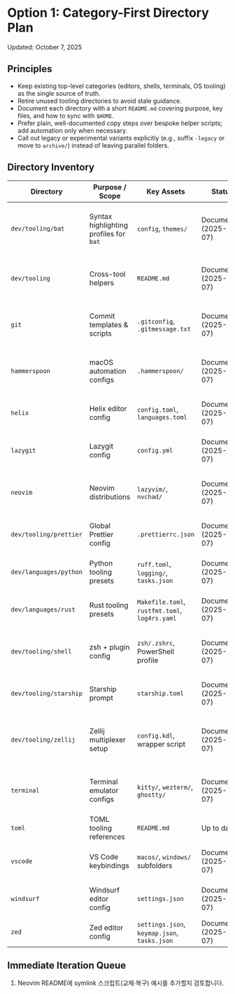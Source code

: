 # Option 1: Category-First Directory Plan

Updated: October 7, 2025

## Principles

- Keep existing top-level categories (editors, shells, terminals, OS tooling) as the single source of truth.
- Retire unused tooling directories to avoid stale guidance.
- Document each directory with a short `README.md` covering purpose, key files, and how to sync with `$HOME`.
- Prefer plain, well-documented copy steps over bespoke helper scripts; add automation only when necessary.
- Call out legacy or experimental variants explicitly (e.g., suffix `-legacy` or move to `archive/`) instead of leaving parallel folders.

## Directory Inventory

| Directory | Purpose / Scope | Key Assets | Status | Next Action |
|-----------|----------------|------------|--------|-------------|
| `dev/tooling/bat` | Syntax highlighting profiles for `bat` | `config`, `themes/` | Documented (2025-10-07) | Monitor Catppuccin updates; rerun `bat cache --build` after theme changes. |
| `dev/tooling` | Cross-tool helpers | `README.md` | Documented (2025-10-07) | Only add scripts when multiple tools truly benefit from automation. |
| `git` | Commit templates & scripts | `.gitconfig`, `.gitmessage.txt` | Documented (2025-10-07) | Consider linking to OS-specific Git docs for advanced include rules. |
| `hammerspoon` | macOS automation configs | `.hammerspoon/` | Documented (2025-10-07) | Evaluate adding a Makefile target if copy steps become repetitive. |
| `helix` | Helix editor config | `config.toml`, `languages.toml` | Documented (2025-10-07) | Review per-language tooling notes periodically. |
| `lazygit` | Lazygit config | `config.yml` | Documented (2025-10-07) | Validate `lazygit -cd` path resolution on Windows WSL. |
| `neovim` | Neovim distributions | `lazyvim/`, `nvchad/` | Documented (2025-10-07) | Consider adding a symlink helper or automation for repo → local LazyVim deploy. |
| `dev/tooling/prettier` | Global Prettier config | `.prettierrc.json` | Documented (2025-10-07) | Capture team-specific rule overrides when they arise. |
| `dev/languages/python` | Python tooling presets | `ruff.toml`, `logging/`, `tasks.json` | Documented (2025-10-07) | Align logging example with latest runtime patterns. |
| `dev/languages/rust` | Rust tooling presets | `Makefile.toml`, `rustfmt.toml`, `log4rs.yaml` | Documented (2025-10-07) | Add instructions for multi-crate workspaces if needed. |
| `dev/tooling/shell` | zsh + plugin config | `zsh/.zshrc`, PowerShell profile | Documented (2025-10-07) | Add symlink-based workflow examples if manual copy becomes noisy. |
| `dev/tooling/starship` | Starship prompt | `starship.toml` | Documented (2025-10-07) | Track palette updates from Catppuccin releases. |
| `dev/tooling/zellij` | Zellij multiplexer setup | `config.kdl`, wrapper script | Documented (2025-10-07) | Evaluate renaming wrapper to avoid clashing with upstream binary. |
| `terminal` | Terminal emulator configs | `kitty/`, `wezterm/`, `ghostty/` | Documented (2025-10-07) | Add screenshots or key highlights after stabilizing settings. |
| `toml` | TOML tooling references | `README.md` | Up to date | Link from top-level docs. |
| `vscode` | VS Code keybindings | `macos/`, `windows/` subfolders | Documented (2025-10-07) | Revisit when migrating to Cursor/Windsurf keymaps. |
| `windsurf` | Windsurf editor config | `settings.json` | Documented (2025-10-07) | Note platform-specific diffs if Windows usage starts. |
| `zed` | Zed editor config | `settings.json`, `keymap.json`, `tasks.json` | Documented (2025-10-07) | Capture Linux-specific paths when adopted. |

## Immediate Iteration Queue

1. Neovim README에 symlink 스크립트(교체·복구) 예시를 추가할지 검토합니다.
